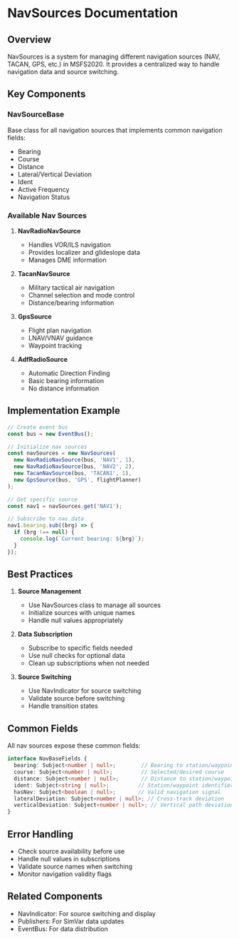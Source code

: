 # NavSources Documentation

## Overview

NavSources is a system for managing different navigation sources (NAV, TACAN, GPS, etc.) in MSFS2020. It provides a centralized way to handle navigation data and source switching.

## Key Components

### NavSourceBase
Base class for all navigation sources that implements common navigation fields:

- Bearing
- Course
- Distance 
- Lateral/Vertical Deviation
- Ident
- Active Frequency
- Navigation Status

### Available Nav Sources

1. **NavRadioNavSource**
   - Handles VOR/ILS navigation
   - Provides localizer and glideslope data
   - Manages DME information

2. **TacanNavSource** 
   - Military tactical air navigation
   - Channel selection and mode control
   - Distance/bearing information

3. **GpsSource**
   - Flight plan navigation
   - LNAV/VNAV guidance
   - Waypoint tracking

4. **AdfRadioSource**
   - Automatic Direction Finding
   - Basic bearing information
   - No distance information

## Implementation Example

```typescript
// Create event bus
const bus = new EventBus();

// Initialize nav sources
const navSources = new NavSources(
  new NavRadioNavSource(bus, 'NAV1', 1),
  new NavRadioNavSource(bus, 'NAV2', 2),
  new TacanNavSource(bus, 'TACAN1', 1),
  new GpsSource(bus, 'GPS', flightPlanner)
);

// Get specific source
const nav1 = navSources.get('NAV1');

// Subscribe to nav data
nav1.bearing.sub((brg) => {
  if (brg !== null) {
    console.log(`Current bearing: ${brg}`);
  }
});
```

## Best Practices

1. **Source Management**
   - Use NavSources class to manage all sources
   - Initialize sources with unique names
   - Handle null values appropriately

2. **Data Subscription**
   - Subscribe to specific fields needed
   - Use null checks for optional data
   - Clean up subscriptions when not needed

3. **Source Switching**
   - Use NavIndicator for source switching
   - Validate source before switching
   - Handle transition states

## Common Fields

All nav sources expose these common fields:

```typescript
interface NavBaseFields {
  bearing: Subject<number | null>;        // Bearing to station/waypoint
  course: Subject<number | null>;         // Selected/desired course
  distance: Subject<number | null>;       // Distance to station/waypoint
  ident: Subject<string | null>;         // Station/waypoint identifier
  hasNav: Subject<boolean | null>;       // Valid navigation signal
  lateralDeviation: Subject<number | null>; // Cross-track deviation
  verticalDeviation: Subject<number | null>; // Vertical path deviation
}
```

## Error Handling

- Check source availability before use
- Handle null values in subscriptions
- Validate source names when switching
- Monitor navigation validity flags

## Related Components

- NavIndicator: For source switching and display
- Publishers: For SimVar data updates
- EventBus: For data distribution